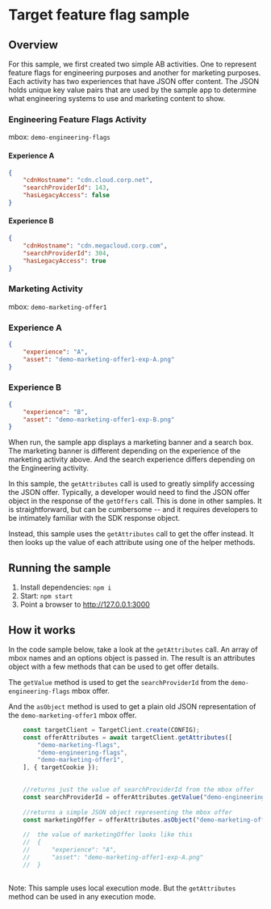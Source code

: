 # Target feature flag sample

## Overview

For this sample, we first created two simple AB activities.  One to represent feature flags for engineering purposes and another for marketing purposes.  Each activity has two experiences that have JSON offer content.  The JSON holds unique key value pairs that are used by the sample app to determine what engineering systems to use and marketing content to show.

### Engineering Feature Flags Activity 
mbox: `demo-engineering-flags`

#### Experience A
```json
{
    "cdnHostname": "cdn.cloud.corp.net",
    "searchProviderId": 143,
    "hasLegacyAccess": false
}
```

#### Experience B
```json
{
    "cdnHostname": "cdn.megacloud.corp.com",
    "searchProviderId": 304,
    "hasLegacyAccess": true
}
```

### Marketing Activity
mbox: `demo-marketing-offer1`

### Experience A
```json
{
    "experience": "A",
    "asset": "demo-marketing-offer1-exp-A.png"
}
```
### Experience B

```json
{
    "experience": "B",
    "asset": "demo-marketing-offer1-exp-B.png"
}
```

When run, the sample app displays a marketing banner and a search box.  The marketing banner is different depending on the experience of the marketing activity above. And the search experience differs depending on the Engineering activity.  

In this sample, the `getAttributes` call is used to greatly simplify accessing the JSON offer.  Typically, a developer would need to find the JSON offer object in the response of the `getOffers` call.  This is done in other samples.  It is straightforward, but can be cumbersome -- and it requires developers to be intimately familiar with the SDK response object.  

Instead, this sample uses the `getAttributes` call to get the offer instead.  It then looks up the value of each attribute using one of the helper methods.

## Running the sample
1. Install dependencies: `npm i`
2. Start: `npm start`
3. Point a browser to http://127.0.0.1:3000


## How it works

In the code sample below, take a look at the `getAttributes` call.  An array of mbox names and an options object is passed in.  The result is an attributes object with a few methods that can be used to get offer details.

The `getValue` method is used to get the `searchProviderId` from the `demo-engineering-flags` mbox offer.

And the `asObject` method is used to get a plain old JSON representation of the `demo-marketing-offer1` mbox offer.

```js
    const targetClient = TargetClient.create(CONFIG);
    const offerAttributes = await targetClient.getAttributes([
        "demo-marketing-flags",
        "demo-engineering-flags",
        "demo-marketing-offer1",
    ], { targetCookie });
    

    //returns just the value of searchProviderId from the mbox offer
    const searchProviderId = offerAttributes.getValue("demo-engineering-flags", "searchProviderId");	
    
    //returns a simple JSON object representing the mbox offer
    const marketingOffer = offerAttributes.asObject("demo-marketing-offer1");
	
    //  the value of marketingOffer looks like this
    //  {
    //      "experience": "A",
    //      "asset": "demo-marketing-offer1-exp-A.png"
    //  }
	
```

Note: This sample uses local execution mode.  But the `getAttributes` method can be used in any execution mode.
